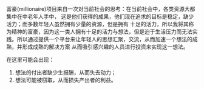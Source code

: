 富豪(millionaire)项目来自一次对当前社会的思考：在当前社会中，各类资源大都集中在中老年人手中，
这是他们获得的成果，他们现在追求的目标是稳定，缺少活力；而多数年轻人虽然拥有少量的资源，但是拥有
十足的活力，所以我将其称为精神的富豪，因为这一类人拥有十足的活力与想法，但是迫于生活压力而无法实
践。所以通过提供一个平台来让年轻人的思想汇聚，交流，从而加速一个想法的成熟，并形成成熟的解决方案
从而吸引感兴趣的人员进行投资来实现这一想法。

在这里可能会出现：
1. 想法的付出者缺少生报酬，从而失去动力；
2. 想法可能被窃取，从而损失产出者的利益。


